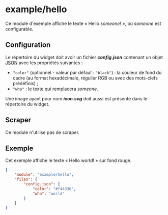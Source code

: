 # example/hello

Ce module d'exemple affiche le texte « Hello *someone*! », où *someone* est
configurable.

## Configuration

Le répertoire du widget doit avoir un fichier ***config.json*** contenant un
objet
[JSON](https://www.json.org/json-fr.html "JavaScript Object Notation") avec les
propriétés suivantes :

- `"color"` (optionnel - valeur par défaut : `"black"`) : la couleur de fond du
  cadre (au format hexadécimale, régulier RGB ou avec des mots-clefs
  prédéfinis) ;
- `"who"` : le texte qui remplacera *someone*.

Une image ayant pour nom ***icon.svg*** doit aussi est présente dans le
répertoire du widget.

## Scraper

Ce module n'utilise pas de scraper.

## Exemple

Cet exemple affiche le texte « Hello world! » sur fond rouge.

```JSON
{
    "module": "example/hello",
    "files": {
        "config.json": {
            "color": "#f44336",
            "who": "world"
        }
    }
}
```
